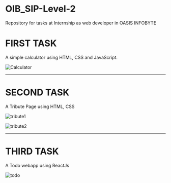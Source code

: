 # OIB_SIP-Level-2
Repository for tasks at Internship as web developer in OASIS INFOBYTE


# FIRST TASK 
A simple calculator using HTML, CSS and JavaScript.

![Calculator](https://github.com/dhiraj2105/OIB_SIP-Web_development/assets/47687648/4cd78ad1-10fa-4c4e-8f56-372dd9a0569b)

<hr>


# SECOND TASK
A Tribute Page using HTML, CSS

![tribute1](https://github.com/dhiraj2105/OIB_SIP-Web_development/assets/47687648/7da67526-e57a-4e0a-a58e-d5e4e860460c)

![tribute2](https://github.com/dhiraj2105/OIB_SIP-Web_development/assets/47687648/d733ccf5-4e24-40bd-bd79-512f60de508d)

<hr>


# THIRD TASK
A Todo webapp using ReactJs

![todo](https://github.com/dhiraj2105/OIB_SIP-Web_development/assets/47687648/ebf91f3e-6fb5-43ad-ac1b-19f36cc3bbfd)


